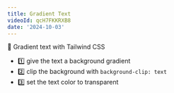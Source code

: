 ```yaml
---
title: Gradient Text
videoId: qcH7FKKRXB8
date: '2024-10-03'
---
```


🤌 Gradient text with Tailwind CSS

- 1️⃣ give the text a background gradient
- 2️⃣ clip the background with `background-clip: text`
- 3️⃣ set the text color to transparent
